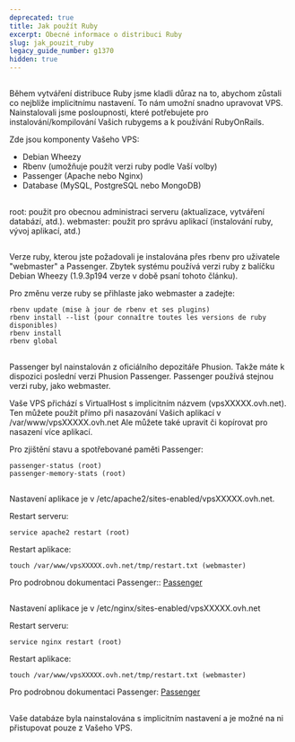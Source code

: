 ```yaml
---
deprecated: true
title: Jak použít Ruby
excerpt: Obecné informace o distribuci Ruby
slug: jak_pouzit_ruby
legacy_guide_number: g1370
hidden: true
---
```



## 
Během vytváření distribuce Ruby jsme kladli důraz na to, abychom zůstali co nejblíže implicitnímu nastavení. To nám umožní snadno upravovat VPS.
Nainstalovali jsme posloupnosti, které potřebujete pro instalování/kompilování Vašich rubygems a k používání RubyOnRails.

Zde jsou komponenty Vašeho VPS:

- Debian Wheezy
- Rbenv (umožňuje použít verzi ruby podle Vaší volby)
- Passenger (Apache nebo Nginx)
- Database (MySQL, PostgreSQL nebo MongoDB)




## 
root: použit pro obecnou administraci serveru (aktualizace, vytváření databází, atd.).
webmaster: použit pro správu aplikací (instalování ruby, vývoj aplikací, atd.)


## 
Verze ruby, kterou jste požadovali je instalována přes rbenv pro uživatele "webmaster" a Passenger. Zbytek systému používá verzi ruby z balíčku Debian Wheezy (1.9.3p194 verze v době psaní tohoto článku).

Pro změnu verze ruby se přihlaste jako webmaster a zadejte:

```
rbenv update (mise à jour de rbenv et ses plugins)
rbenv install --list (pour connaître toutes les versions de ruby disponibles)
rbenv install
rbenv global
```




## 
Passenger byl nainstalován z oficiálního depozitáře Phusion. Takže máte k dispozici poslední verzi Phusion Passenger. Passenger používá stejnou verzi ruby, jako webmaster.

Vaše VPS přichází s VirtualHost s implicitním názvem (vpsXXXXX.ovh.net).
Ten můžete použít přímo při nasazování Vašich aplikací v /var/www/vpsXXXXX.ovh.net
Ale můžete také upravit či kopírovat pro nasazení více aplikací.

Pro zjištění stavu a spotřebované paměti Passenger:

```
passenger-status (root)
passenger-memory-stats (root)
```




## 
Nastavení aplikace je v /etc/apache2/sites-enabled/vpsXXXXX.ovh.net.

Restart serveru: 
```
service apache2 restart (root)
```

Restart aplikace: 
```
touch /var/www/vpsXXXXX.ovh.net/tmp/restart.txt (webmaster)
```


Pro podrobnou dokumentaci Passenger::
[Passenger](http://www.modrails.com/documentation/Users%20guide%20Apache.html)


## 
Nastavení aplikace je v /etc/nginx/sites-enabled/vpsXXXXX.ovh.net

Restart serveru: 
```
service nginx restart (root)
```

Restart aplikace: 
```
touch /var/www/vpsXXXXX.ovh.net/tmp/restart.txt (webmaster)
```


Pro podrobnou dokumentaci Passenger: [Passenger](http://www.modrails.com/documentation/Users%20guide%20Nginx.html)


## 
Vaše databáze byla nainstalována s implicitním nastavení a je možné na ni přistupovat pouze z Vašeho VPS.

